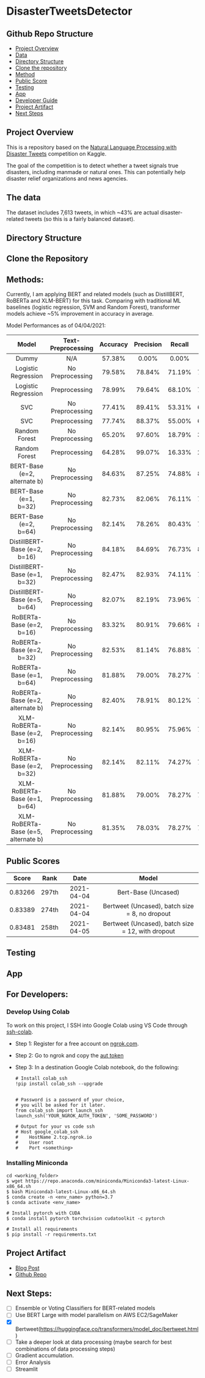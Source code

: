 # DisasterTweetsDetector

## Github Repo Structure

* [Project Overview](https://github.com/hnguyen1174/DisasterTweetsDetector#project-overview)
* [Data](https://github.com/hnguyen1174/DisasterTweetsDetector#project-overview)
* [Directory Structure](https://github.com/hnguyen1174/DisasterTweetsDetector#directory-structure)
* [Clone the repository](https://github.com/hnguyen1174/DisasterTweetsDetector#clone-the-repository)
* [Method](https://github.com/hnguyen1174/DisasterTweetsDetector#clone-the-repository)
* [Public Score](https://github.com/hnguyen1174/DisasterTweetsDetector#clone-the-repository)
* [Testing](https://github.com/hnguyen1174/DisasterTweetsDetector#testing)
* [App](https://github.com/hnguyen1174/DisasterTweetsDetector#app)
* [Developer Guide](https://github.com/hnguyen1174/DisasterTweetsDetector#develop-using-colab)
* [Project Artifact](https://github.com/hnguyen1174/DisasterTweetsDetector#project-artifact)
* [Next Steps](https://github.com/hnguyen1174/DisasterTweetsDetector#project-artifact)

## Project Overview

This is a repository based on the [Natural Language Processing with Disaster Tweets](https://www.kaggle.com/c/nlp-getting-started) competition on Kaggle. 

The goal of the competition is to detect whether a tweet signals true disasters, including manmade or natural ones. This can potentially help disaster relief organizations and news agencies. 

## The data

The dataset includes 7,613 tweets, in which ~43% are actual disaster-related tweets (so this is a fairly balanced dataset).

## Directory Structure

## Clone the Repository

## Methods:

Currently, I am applying BERT and related models (such as DistillBERT, RoBERTa and XLM-BERT) for this task. Comparing with traditional ML baselines (logistic regression, SVM and Random Forest), transformer models achieve ~5% improvement in accuracy in average. 

Model Performances as of 04/04/2021:

|Model|Text-Preprocessing|Accuracy|Precision|Recall|F1|AUC|
|:--:|:--:|:--:|:--:|:--:|:--:|:--:|
|Dummy|N/A|57.38%|0.00%|0.00%|0.00%|50.00%|
|Logistic Regression|No Preprocessing|79.58%|78.84%|71.19%|74.82%|78.50%|
|Logistic Regression|Preprocessing|78.99%|79.64%|68.10%|73.42%|77.59%|
|SVC|No Preprocessing|77.41%|89.41%|53.31%|66.80%|74.31%|
|SVC|Preprocessing|77.74%|88.37%|55.00%|67.81%|74.81%|
|Random Forest|No Preprocessing|65.20%|97.60%|18.79%|31.52%|59.22%|
|Random Forest|Preprocessing|64.28%|99.07%|16.33%|28.04%|58.11%|
|BERT-Base (e=2, alternate b)|No Preprocessing|84.63%|87.25%|74.88%|80.60%|83.38%|
|BERT-Base (e=1, b=32)|No Preprocessing|82.73%|82.06%|76.11%|78.98%|81.88%|
|BERT-Base (e=2, b=64)|No Preprocessing|82.14%|78.26%|80.43%|79.33%|81.92%|
|DistillBERT-Base (e=2, b=16)|No Preprocessing|84.18%|84.69%|76.73%|80.52%|83.22%|
|DistillBERT-Base (e=1, b=32)|No Preprocessing|82.47%|82.93%|74.11%|78.28%|81.39%|
|DistillBERT-Base (e=5, b=64)|No Preprocessing|82.07%|82.19%|73.96%|77.88%|81.03%|
|RoBERTa-Base (e=2, b=16)|No Preprocessing|83.32%|80.91%|79.66%|80.28%|82.85%|
|RoBERTa-Base (e=2, b=32)|No Preprocessing|82.53%|81.14%|76.88%|78.96%|81.81%|
|RoBERTa-Base (e=1, b=64)|No Preprocessing|81.88%|79.00%|78.27%|78.64%|81.41%|
|RoBERTa-Base (e=2, alternate b)|No Preprocessing|82.40%|78.91%|80.12%|79.51%|82.11%|
|XLM-RoBERTa-Base (e=2, b=16)|No Preprocessing|82.14%|80.95%|75.96%|78.38%|81.34%|
|XLM-RoBERTa-Base (e=2, b=32)|No Preprocessing|82.14%|82.11%|74.27%|77.99%|81.13%|
|XLM-RoBERTa-Base (e=1, b=64)|No Preprocessing|81.88%|79.00%|78.27%|78.38%|81.41%|
|XLM-RoBERTa-Base (e=5, alternate b)|No Preprocessing|81.35%|78.03%|78.27%|78.15%|80.96%|

## Public Scores

|Score|Rank|Date|Model|
|:--:|:--:|:--:|:--:|
|0.83266|297th|2021-04-04|Bert-Base (Uncased)|
|0.83389|274th|2021-04-04|Bertweet (Uncased), batch size = 8, no dropout|
|0.83481|258th|2021-04-05|Bertweet (Uncased), batch size = 12, with dropout|

## Testing

## App

## For Developers:

### Develop Using Colab

To work on this project, I SSH into Google Colab using VS Code through [ssh-colab](https://pypi.org/project/colab-ssh/). 

* Step 1: Register for a free account on [ngrok.com](ngrok.com).
* Step 2: Go to ngrok and copy the [aut token](https://dashboard.ngrok.com/get-started/your-authtoken)
* Step 3: In a destination Google Colab notebook, do the following:

    ```
    # Install colab_ssh
    !pip install colab_ssh --upgrade


    # Password is a password of your choice,
    # you will be asked for it later.
    from colab_ssh import launch_ssh
    launch_ssh('YOUR_NGROK_AUTH_TOKEN', 'SOME_PASSWORD')

    # Output for your vs code ssh
    # Host google_colab_ssh
	# 	 HostName 2.tcp.ngrok.io
	# 	 User root
	# 	 Port <something>
    ```

### Installing Miniconda

```
cd <working_folder>
$ wget https://repo.anaconda.com/miniconda/Miniconda3-latest-Linux-x86_64.sh
$ bash Miniconda3-latest-Linux-x86_64.sh
$ conda create -n <env_name> python=3.7
$ conda activate <env_name>

# Install pytorch with CUDA
$ conda install pytorch torchvision cudatoolkit -c pytorch

# Install all requirements
$ pip install -r requirements.txt
```

## Project Artifact

* [Blog Post](https://garynguyen1174.netlify.app/post/2021-05-26-disaster-tweets-detector-under-construction/)
* [Github Repo](https://github.com/hnguyen1174/DisasterTweetsDetector)

## Next Steps:

* [ ] Ensemble or Voting Classifiers for BERT-related models
* [ ] Use BERT Large with model parallelism on AWS EC2/SageMaker
* [X] Bertweet(https://huggingface.co/transformers/model_doc/bertweet.html)
* [ ] Take a deeper look at data processing (maybe search for best combinations of data processing steps)
* [ ] Gradient accumulation.
* [ ] Error Analysis
* [ ] Streamlit
